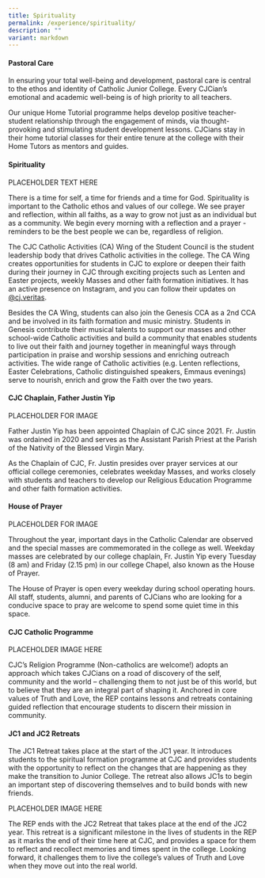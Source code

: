 ```yaml
---
title: Spirituality
permalink: /experience/spirituality/
description: ""
variant: markdown
---
```

#### **Pastoral Care**
In ensuring your total well-being and development, pastoral care is central to the ethos and identity of Catholic Junior College. Every CJCian’s emotional and academic well-being is of high priority to all teachers.

Our unique Home Tutorial programme helps develop positive teacher-student relationship through the engagement of minds, via thought-provoking and stimulating student development lessons. CJCians stay in their home tutorial classes for their entire tenure at the college with their Home Tutors as mentors and guides. 

#### **Spirituality**
PLACEHOLDER TEXT HERE

There is a time for self, a time for friends and a time for God. Spirituality is important to the Catholic ethos and values of our college. We see prayer and reflection, within all faiths, as a way to grow not just as an individual but as a community.  We begin every morning with a reflection and a prayer - reminders to be the best people we can be, regardless of religion.

The CJC Catholic Activities (CA) Wing of the Student Council is the student leadership body that drives Catholic activities in the college. The CA Wing creates opportunities for students in CJC to explore or deepen their faith during their journey in CJC through exciting projects such as Lenten and Easter projects, weekly Masses and other faith formation initiatives. It has an active presence on Instagram, and you can follow their updates on [@cj.veritas](https://www.instagram.com/cj.veritas/?hl=en). 

Besides the CA Wing, students can also join the Genesis CCA as a 2nd CCA and be involved in its faith formation and music ministry. Students in Genesis contribute their musical talents to support our masses and other school-wide Catholic activities and build a community that enables students to live out their faith and journey together in meaningful ways through participation in praise and worship sessions and enriching outreach activities. The wide range of Catholic activities (e.g. Lenten reflections, Easter Celebrations, Catholic distinguished speakers, Emmaus evenings) serve to nourish, enrich and grow the Faith over the two years.

#### **CJC Chaplain, Father Justin Yip**
PLACEHOLDER FOR IMAGE

Father Justin Yip has been appointed Chaplain of CJC since 2021. Fr. Justin was ordained in 2020 and serves as the Assistant Parish Priest at the Parish of the Nativity of the Blessed Virgin Mary.

As the Chaplain of CJC, Fr. Justin presides over prayer services at our official college ceremonies, celebrates weekday Masses, and works closely with students and teachers to develop our Religious Education Programme and other faith formation activities.

#### **House of Prayer**
PLACEHOLDER FOR IMAGE
	
Throughout the year, important days in the Catholic Calendar are observed and the special masses are commemorated in the college as well. Weekday masses are celebrated by our college chaplain, Fr. Justin Yip every Tuesday (8 am) and Friday (2.15 pm) in our college Chapel, also known as the House of Prayer.

The House of Prayer is open every weekday during school operating hours. All staff, students, alumni, and parents of CJCians who are looking for a conducive space to pray are welcome to spend some quiet time in this space.  

#### **CJC Catholic Programme**
PLACEHOLDER IMAGE HERE

CJC’s Religion Programme (Non-catholics are welcome!) adopts an approach which takes CJCians on a road of discovery of the self, community and the world – challenging them to not just be of this world, but to believe that they are an integral part of shaping it. Anchored in core values of Truth and Love, the REP contains lessons and retreats containing guided reflection that encourage students to discern their mission in community.

#### **JC1 and JC2 Retreats**
The JC1 Retreat takes place at the start of the JC1 year. It introduces students to the spiritual formation programme at CJC and provides students with the opportunity to reflect on the changes that are happening as they make the transition to Junior College. The retreat also allows JC1s to begin an important step of discovering themselves and to build bonds with new friends. 

PLACEHOLDER IMAGE HERE

The REP ends with the JC2 Retreat that takes place at the end of the JC2 year. This retreat is a significant milestone in the lives of students in the REP as it marks the end of their time here at CJC, and provides a space for them to reflect and recollect memories and times spent in the college. Looking forward, it challenges them to live the college’s values of Truth and Love when they move out into the real world.